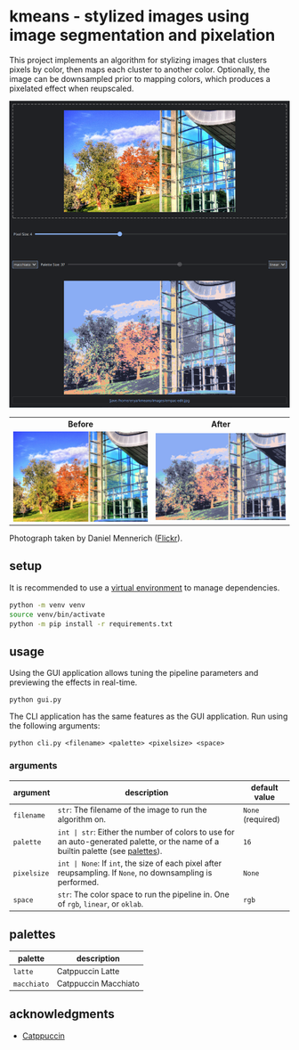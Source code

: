 # kmeans - stylized images using image segmentation and pixelation

This project implements an algorithm for stylizing images that clusters pixels by color, then maps each cluster to another color.
Optionally, the image can be downsampled prior to mapping colors, which produces a pixelated effect when reupscaled.

![Demonstrating using the GUI application](images/gui.png)

<table>
	<tr>
		<th>Before</th>
		<th>After</th>
	</tr>
	<tr>
		<td><img src="images/empac.jpg" alt="Picture of the Experimental Media and Performing Arts Center (EMPAC) at Rensselaer Polytechnic Institute during the daytime."></td>
		<td><img src="images/empac-edit.jpg" alt="The same picture of EMPAC after being stylized using pixelation and color clustering."></td>
	</tr>
</table>

Photograph taken by Daniel Mennerich ([Flickr](https://flic.kr/p/2oBWGQv)).

## setup

It is recommended to use a [virtual environment](https://docs.python.org/3/library/venv.html) to manage dependencies.

```sh
python -m venv venv
source venv/bin/activate
python -m pip install -r requirements.txt
```

## usage

Using the GUI application allows tuning the pipeline parameters and previewing the effects in real-time.

```
python gui.py
```

The CLI application has the same features as the GUI application.
Run using the following arguments:

```
python cli.py <filename> <palette> <pixelsize> <space>
```

### arguments

| argument | description | default value |
| --- | --- | --- |
| `filename` | `str`: The filename of the image to run the algorithm on. | `None` (required) |
| `palette` | `int \| str`: Either the number of colors to use for an auto-generated palette, or the name of a builtin palette (see [palettes](palettes)). | `16` |
| `pixelsize` | `int \| None`: If `int`, the size of each pixel after reupsampling. If `None`, no downsampling is performed. | `None` |
| `space` | `str`: The color space to run the pipeline in. One of `rgb`, `linear`, or `oklab`. | `rgb` |


## palettes

| palette | description |
| --- | --- | 
| `latte` | Catppuccin Latte |
| `macchiato` | Catppuccin Macchiato |

## acknowledgments 

- [Catppuccin](https://catppuccin.com/palette)
